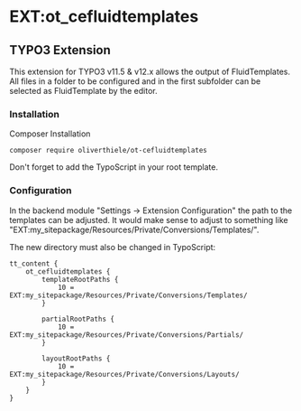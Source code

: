 # EXT:ot_cefluidtemplates

## TYPO3 Extension

This extension for TYPO3 v11.5 & v12.x allows the output of FluidTemplates.
All files in a folder to be configured and in the first subfolder can be selected as FluidTemplate by the editor.

### Installation

Composer Installation

```shell
composer require oliverthiele/ot-cefluidtemplates
```

Don't forget to add the TypoScript in your root template.


### Configuration

In the backend module "Settings -> Extension Configuration" the path to the templates can be adjusted.
It would make sense to adjust to something like "EXT:my_sitepackage/Resources/Private/Conversions/Templates/".

The new directory must also be changed in TypoScript:

```typo3_typoscript
tt_content {
    ot_cefluidtemplates {
        templateRootPaths {
            10 = EXT:my_sitepackage/Resources/Private/Conversions/Templates/
        }

        partialRootPaths {
            10 = EXT:my_sitepackage/Resources/Private/Conversions/Partials/
        }

        layoutRootPaths {
            10 = EXT:my_sitepackage/Resources/Private/Conversions/Layouts/
        }
    }
}
```
